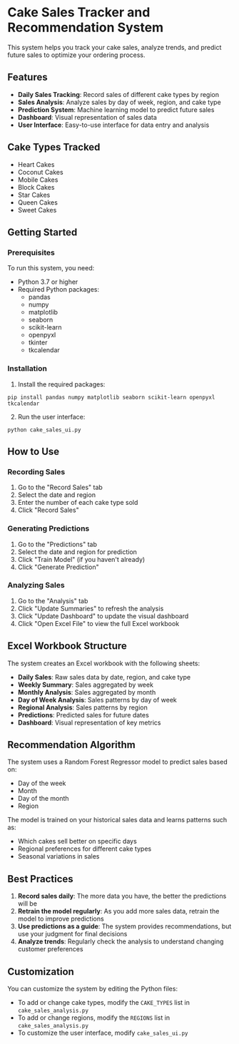 # Cake Sales Tracker and Recommendation System

This system helps you track your cake sales, analyze trends, and predict future sales to optimize your ordering process.

## Features

- **Daily Sales Tracking**: Record sales of different cake types by region
- **Sales Analysis**: Analyze sales by day of week, region, and cake type
- **Prediction System**: Machine learning model to predict future sales
- **Dashboard**: Visual representation of sales data
- **User Interface**: Easy-to-use interface for data entry and analysis

## Cake Types Tracked

- Heart Cakes
- Coconut Cakes
- Mobile Cakes
- Block Cakes
- Star Cakes
- Queen Cakes
- Sweet Cakes

## Getting Started

### Prerequisites

To run this system, you need:

- Python 3.7 or higher
- Required Python packages:
  - pandas
  - numpy
  - matplotlib
  - seaborn
  - scikit-learn
  - openpyxl
  - tkinter
  - tkcalendar

### Installation

1. Install the required packages:

```
pip install pandas numpy matplotlib seaborn scikit-learn openpyxl tkcalendar
```

2. Run the user interface:

```
python cake_sales_ui.py
```

## How to Use

### Recording Sales

1. Go to the "Record Sales" tab
2. Select the date and region
3. Enter the number of each cake type sold
4. Click "Record Sales"

### Generating Predictions

1. Go to the "Predictions" tab
2. Select the date and region for prediction
3. Click "Train Model" (if you haven't already)
4. Click "Generate Prediction"

### Analyzing Sales

1. Go to the "Analysis" tab
2. Click "Update Summaries" to refresh the analysis
3. Click "Update Dashboard" to update the visual dashboard
4. Click "Open Excel File" to view the full Excel workbook

## Excel Workbook Structure

The system creates an Excel workbook with the following sheets:

- **Daily Sales**: Raw sales data by date, region, and cake type
- **Weekly Summary**: Sales aggregated by week
- **Monthly Analysis**: Sales aggregated by month
- **Day of Week Analysis**: Sales patterns by day of week
- **Regional Analysis**: Sales patterns by region
- **Predictions**: Predicted sales for future dates
- **Dashboard**: Visual representation of key metrics

## Recommendation Algorithm

The system uses a Random Forest Regressor model to predict sales based on:

- Day of the week
- Month
- Day of the month
- Region

The model is trained on your historical sales data and learns patterns such as:
- Which cakes sell better on specific days
- Regional preferences for different cake types
- Seasonal variations in sales

## Best Practices

1. **Record sales daily**: The more data you have, the better the predictions will be
2. **Retrain the model regularly**: As you add more sales data, retrain the model to improve predictions
3. **Use predictions as a guide**: The system provides recommendations, but use your judgment for final decisions
4. **Analyze trends**: Regularly check the analysis to understand changing customer preferences

## Customization

You can customize the system by editing the Python files:

- To add or change cake types, modify the `CAKE_TYPES` list in `cake_sales_analysis.py`
- To add or change regions, modify the `REGIONS` list in `cake_sales_analysis.py`
- To customize the user interface, modify `cake_sales_ui.py`